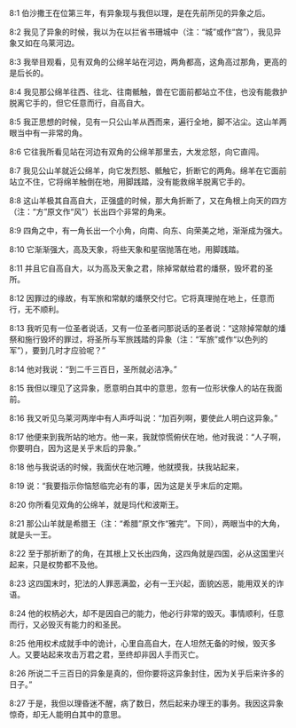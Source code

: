 <a id="1"></a>8:1  伯沙撒王在位第三年，有异象现与我但以理，是在先前所见的异象之后。  

<a id="2"></a>8:2  我见了异象的时候，我以为在以拦省书珊城中（注：“城”或作“宫”），我见异象又如在乌莱河边。  

<a id="3"></a>8:3  我举目观看，见有双角的公绵羊站在河边，两角都高，这角高过那角，更高的是后长的。  

<a id="4"></a>8:4  我见那公绵羊往西、往北、往南骶触，兽在它面前都站立不住，也没有能救护脱离它手的，但它任意而行，自高自大。  

<a id="5"></a>8:5  我正思想的时候，见有一只公山羊从西而来，遍行全地，脚不沾尘。这山羊两眼当中有一非常的角。  

<a id="6"></a>8:6  它往我所看见站在河边有双角的公绵羊那里去，大发忿怒，向它直闯。  

<a id="7"></a>8:7  我见公山羊就近公绵羊，向它发烈怒、骶触它，折断它的两角。绵羊在它面前站立不住，它将绵羊触倒在地，用脚践踏，没有能救绵羊脱离它手的。  

<a id="8"></a>8:8  这山羊极其自高自大，正强盛的时候，那大角折断了，又在角根上向天的四方（注：“方”原文作“风”）长出四个非常的角来。  

<a id="9"></a>8:9  四角之中，有一角长出一个小角，向南、向东、向荣美之地，渐渐成为强大。  

<a id="10"></a>8:10  它渐渐强大，高及天象，将些天象和星宿抛落在地，用脚践踏。  

<a id="11"></a>8:11  并且它自高自大，以为高及天象之君，除掉常献给君的燔祭，毁坏君的圣所。  

<a id="12"></a>8:12  因罪过的缘故，有军旅和常献的燔祭交付它。它将真理抛在地上，任意而行，无不顺利。  

<a id="13"></a>8:13  我听见有一位圣者说话，又有一位圣者问那说话的圣者说：“这除掉常献的燔祭和施行毁坏的罪过，将圣所与军旅践踏的异象（注：“军旅”或作“以色列的军”），要到几时才应验呢？”  

<a id="14"></a>8:14  他对我说：“到二千三百日，圣所就必洁净。”  

<a id="15"></a>8:15  我但以理见了这异象，愿意明白其中的意思，忽有一位形状像人的站在我面前。  

<a id="16"></a>8:16  我又听见乌莱河两岸中有人声呼叫说：“加百列啊，要使此人明白这异象。”  

<a id="17"></a>8:17  他便来到我所站的地方。他一来，我就惊慌俯伏在地，他对我说：“人子啊，你要明白，因为这是关乎末后的异象。”  

<a id="18"></a>8:18  他与我说话的时候，我面伏在地沉睡，他就摸我，扶我站起来，　　  

<a id="19"></a>8:19  说：“我要指示你恼怒临完必有的事，因为这是关乎末后的定期。  

<a id="20"></a>8:20  你所看见双角的公绵羊，就是玛代和波斯王。  

<a id="21"></a>8:21  那公山羊就是希腊王（注：“希腊”原文作“雅完”。下同），两眼当中的大角，就是头一王。  

<a id="22"></a>8:22  至于那折断了的角，在其根上又长出四角，这四角就是四国，必从这国里兴起来，只是权势都不及他。  

<a id="23"></a>8:23  这四国末时，犯法的人罪恶满盈，必有一王兴起，面貌凶恶，能用双关的诈语。  

<a id="24"></a>8:24  他的权柄必大，却不是因自己的能力，他必行非常的毁灭。事情顺利，任意而行，又必毁灭有能力的和圣民。  

<a id="25"></a>8:25  他用权术成就手中的诡计，心里自高自大，在人坦然无备的时候，毁灭多人。又要站起来攻击万君之君，至终却非因人手而灭亡。  

<a id="26"></a>8:26  所说二千三百日的异象是真的，但你要将这异象封住，因为关乎后来许多的日子。”  

<a id="27"></a>8:27  于是，我但以理昏迷不醒，病了数日，然后起来办理王的事务。我因这异象惊奇，却无人能明白其中的意思。  
